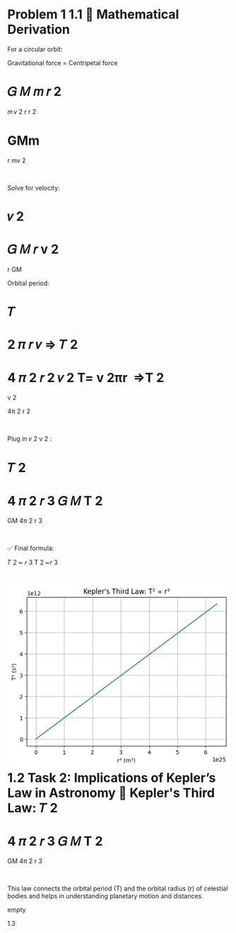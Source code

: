 # Problem 1 1.1 📐 Mathematical Derivation
For a circular orbit:

Gravitational force = Centripetal force

𝐺
𝑀
𝑚
𝑟
2
=
𝑚
𝑣
2
𝑟
r 
2
 
GMm
​
 = 
r
mv 
2
 
​
 
Solve for velocity:

𝑣
2
=
𝐺
𝑀
𝑟
v 
2
 = 
r
GM
​
 
Orbital period:

𝑇
=
2
𝜋
𝑟
𝑣
⇒
𝑇
2
=
4
𝜋
2
𝑟
2
𝑣
2
T= 
v
2πr
​
 ⇒T 
2
 = 
v 
2
 
4π 
2
 r 
2
 
​
 
Plug in 
𝑣
2
v 
2
 :

𝑇
2
=
4
𝜋
2
𝑟
3
𝐺
𝑀
T 
2
 = 
GM
4π 
2
 r 
3
 
​
 
✅ Final formula:

𝑇
2
∝
𝑟
3
T 
2
 ∝r 
3
 
![alt text](image.png)
1.2    Task 2: Implications of Kepler’s Law in Astronomy
📐 Kepler's Third Law:
𝑇
2
=
4
𝜋
2
𝑟
3
𝐺
𝑀
T 
2
 = 
GM
4π 
2
 r 
3
 
​
 
This law connects the orbital period (T) and the orbital radius (r) of celestial bodies and helps in understanding planetary motion and distances.



empty 

1.3